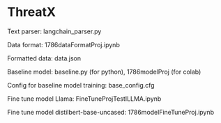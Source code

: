 # ThreatX
Text parser: langchain_parser.py  

Data format: 1786dataFormatProj.ipynb  

Formatted data: data.json  

Baseline model: baseline.py (for python), 1786modelProj  (for colab)  

Config for baseline model training: base_config.cfg  

Fine tune model Llama: FineTuneProjTestILLMA.ipynb  

Fine tune model distilbert-base-uncased: 1786modelFineTuneProj.ipynb  
